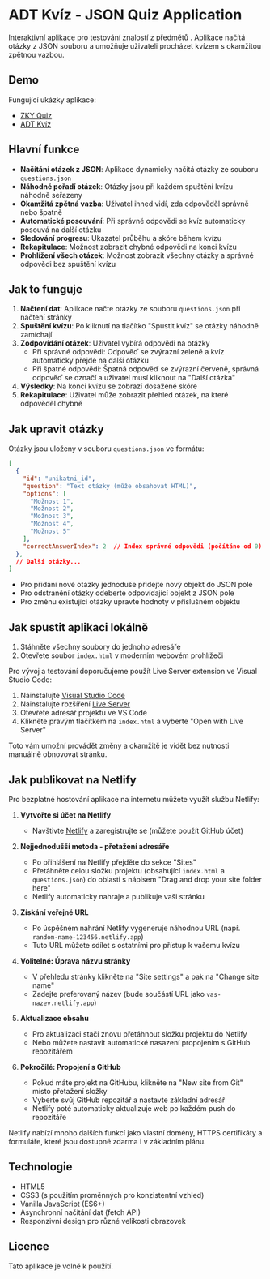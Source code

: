 # ADT Kvíz - JSON Quiz Application

Interaktivní aplikace pro testování znalostí z předmětů . Aplikace načítá otázky z JSON souboru a umožňuje uživateli procházet kvízem s okamžitou zpětnou vazbou.

## Demo
Fungující ukázky aplikace:
- [ZKY Quiz](https://zky.netlify.app/)
- [ADT Kvíz](https://adt-kviz.netlify.app/)

## Hlavní funkce

- **Načítání otázek z JSON**: Aplikace dynamicky načítá otázky ze souboru `questions.json`
- **Náhodné pořadí otázek**: Otázky jsou při každém spuštění kvízu náhodně seřazeny
- **Okamžitá zpětná vazba**: Uživatel ihned vidí, zda odpověděl správně nebo špatně
- **Automatické posouvání**: Při správné odpovědi se kvíz automaticky posouvá na další otázku
- **Sledování progresu**: Ukazatel průběhu a skóre během kvízu
- **Rekapitulace**: Možnost zobrazit chybné odpovědi na konci kvízu
- **Prohlížení všech otázek**: Možnost zobrazit všechny otázky a správné odpovědi bez spuštění kvízu

## Jak to funguje

1. **Načtení dat**: Aplikace načte otázky ze souboru `questions.json` při načtení stránky
2. **Spuštění kvízu**: Po kliknutí na tlačítko "Spustit kvíz" se otázky náhodně zamíchají
3. **Zodpovídání otázek**: Uživatel vybírá odpovědi na otázky
   - Při správné odpovědi: Odpověď se zvýrazní zeleně a kvíz automaticky přejde na další otázku
   - Při špatné odpovědi: Špatná odpověď se zvýrazní červeně, správná odpověď se označí a uživatel musí kliknout na "Další otázka"
4. **Výsledky**: Na konci kvízu se zobrazí dosažené skóre
5. **Rekapitulace**: Uživatel může zobrazit přehled otázek, na které odpověděl chybně

## Jak upravit otázky

Otázky jsou uloženy v souboru `questions.json` ve formátu:

```json
[
  {
    "id": "unikatni_id",
    "question": "Text otázky (může obsahovat HTML)",
    "options": [
      "Možnost 1",
      "Možnost 2",
      "Možnost 3",
      "Možnost 4",
      "Možnost 5"
    ],
    "correctAnswerIndex": 2  // Index správné odpovědi (počítáno od 0)
  },
  // Další otázky...
]
```

- Pro přidání nové otázky jednoduše přidejte nový objekt do JSON pole
- Pro odstranění otázky odeberte odpovídající objekt z JSON pole
- Pro změnu existující otázky upravte hodnoty v příslušném objektu

## Jak spustit aplikaci lokálně

1. Stáhněte všechny soubory do jednoho adresáře
2. Otevřete soubor `index.html` v moderním webovém prohlížeči

Pro vývoj a testování doporučujeme použít Live Server extension ve Visual Studio Code:

1. Nainstalujte [Visual Studio Code](https://code.visualstudio.com/)
2. Nainstalujte rozšíření [Live Server](https://marketplace.visualstudio.com/items?itemName=ritwickdey.LiveServer)
3. Otevřete adresář projektu ve VS Code
4. Klikněte pravým tlačítkem na `index.html` a vyberte "Open with Live Server"

Toto vám umožní provádět změny a okamžitě je vidět bez nutnosti manuálně obnovovat stránku.

## Jak publikovat na Netlify

Pro bezplatné hostování aplikace na internetu můžete využít službu Netlify:

1. **Vytvořte si účet na Netlify**
   - Navštivte [Netlify](https://www.netlify.com/) a zaregistrujte se (můžete použít GitHub účet)

2. **Nejjednodušší metoda - přetažení adresáře**
   - Po přihlášení na Netlify přejděte do sekce "Sites"
   - Přetáhněte celou složku projektu (obsahující `index.html` a `questions.json`) do oblasti s nápisem "Drag and drop your site folder here"
   - Netlify automaticky nahraje a publikuje vaši stránku

3. **Získání veřejné URL**
   - Po úspěšném nahrání Netlify vygeneruje náhodnou URL (např. `random-name-123456.netlify.app`)
   - Tuto URL můžete sdílet s ostatními pro přístup k vašemu kvízu

4. **Volitelné: Úprava názvu stránky**
   - V přehledu stránky klikněte na "Site settings" a pak na "Change site name"
   - Zadejte preferovaný název (bude součástí URL jako `vas-nazev.netlify.app`)

5. **Aktualizace obsahu**
   - Pro aktualizaci stačí znovu přetáhnout složku projektu do Netlify
   - Nebo můžete nastavit automatické nasazení propojením s GitHub repozitářem

6. **Pokročilé: Propojení s GitHub**
   - Pokud máte projekt na GitHubu, klikněte na "New site from Git" místo přetažení složky
   - Vyberte svůj GitHub repozitář a nastavte základní adresář
   - Netlify poté automaticky aktualizuje web po každém push do repozitáře

Netlify nabízí mnoho dalších funkcí jako vlastní domény, HTTPS certifikáty a formuláře, které jsou dostupné zdarma i v základním plánu.

## Technologie

- HTML5
- CSS3 (s použitím proměnných pro konzistentní vzhled)
- Vanilla JavaScript (ES6+)
- Asynchronní načítání dat (fetch API)
- Responzivní design pro různé velikosti obrazovek

## Licence

Tato aplikace je volně k použití.
